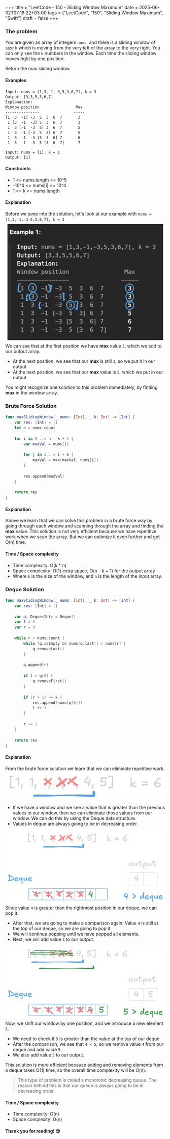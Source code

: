 +++
title = "LeetCode - 150 - Sliding Window Maximum"
date = 2025-06-02T07:18:22+03:00
tags = ["LeetCode", "150", "Sliding Window Maximum", "Swift"]
draft = false
+++

### The problem

You are given an array of integers `nums`, and there is a sliding window of size `k` which is moving from the very left of the array to the very right. You can only see the `k` numbers in the window. Each time the sliding window moves right by one position.

Return the max sliding window.

#### Examples

```
Input: nums = [1,3,-1,-3,5,3,6,7], k = 3
Output: [3,3,5,5,6,7]
Explanation: 
Window position                Max
---------------               -----
[1  3  -1] -3  5  3  6  7       3
 1 [3  -1  -3] 5  3  6  7       3
 1  3 [-1  -3  5] 3  6  7       5
 1  3  -1 [-3  5  3] 6  7       5
 1  3  -1  -3 [5  3  6] 7       6
 1  3  -1  -3  5 [3  6  7]      7
```

```
Input: nums = [1], k = 1
Output: [1]
```

#### Constraints

* 1 <= nums.length <= 10^5
* -10^4 <= nums\[i] <= 10^4
* 1 <= k <= nums.length

#### Explanation

Before we jump into the solution, let's look at our example with `nums = [1,3,-1,-3,5,3,6,7], k = 3`
![alt image](images/239.png#center)
We can see that at the first position we have **max** value `3`, which we add to our output array.

* At the next position, we see that our **max** is still `3`, so we put it in our output.
* At the next position, we see that our **max** value is `5`, which we put in our output.

You might recognize one solution to this problem immediately, by finding **max** in the window array.

### Brute Force Solution

```swift
func maxSlidingWindow(_ nums: [Int], _ k: Int) -> [Int] {
    var res: [Int] = []
    let n = nums.count

    for i in 0 ..< n - k + 1 {
        var maxVal = nums[i]

        for j in i ..< i + k {
            maxVal = max(maxVal, nums[j])
        }

        res.append(maxVal)
    }

    return res
}
```

#### Explanation

Above we learn that we can solve this problem in a brute force way by going through each window and scanning through the array and finding the **max** value.
This solution is not very efficient because we have repetitive work when we scan the array. But we can optimize it even further and get O(n) time.

#### Time / Space complexity

* Time complexity: O(k \* n)
* Space complexity: O(1) extra space, O(n - k + 1) for the output array
* Where `k` is the size of the window, and `n` is the length of the input array.

### Deque Solution

```swift
func maxSlidingWindow(_ nums: [Int], _ k: Int) -> [Int] {
    var res: [Int] = []

    var q: Deque<Int> = Deque()
    var l = 0
    var r = 0

    while r < nums.count {
        while !q.isEmpty && nums[q.last!] < nums[r] {
            q.removeLast()
        }

        q.append(r)

        if l > q[0] {
            q.removeFirst()
        }

        if (r + 1) >= k {
            res.append(nums[q[0]])
            l += 1
        }

        r += 1
    }

    return res
}
```

#### Explanation

From the brute force solution we learn that we can eliminate repetitive work.
![alt image](images/239-1.png#center)

* If we have a window and we see a value that is greater than the previous values in our window, then we can eliminate those values from our window. We can do this by using the Deque data structure.
* Values in deque are always going to be in decreasing order.

![alt image](images/239-2.png#center)
Since value `4` is greater than the rightmost position in our deque, we can pop it.

* After that, we are going to make a comparison again. Value `4` is still at the top of our deque, so we are going to pop it.
* We will continue popping until we have popped all elements.
* Next, we will add value `4` to our output.

![alt image](images/239-3.png#center)
Now, we shift our window by one position, and we introduce a new element `5`.

* We need to check if `5` is greater than the value at the top of our deque.
* After the comparison, we see that `4 < 5`, so we remove value `4` from our deque and add value `5`.
* We also add value `5` to our output.

This solution is more efficient because adding and removing elements from a deque takes O(1) time, so the overall time complexity will be O(n).

> This type of problem is called a monotonic decreasing queue. The reason behind this is that our queue is always going to be in decreasing order.

#### Time / Space complexity

* Time complexity: O(n)
* Space complexity: O(n)

#### Thank you for reading! 😊
